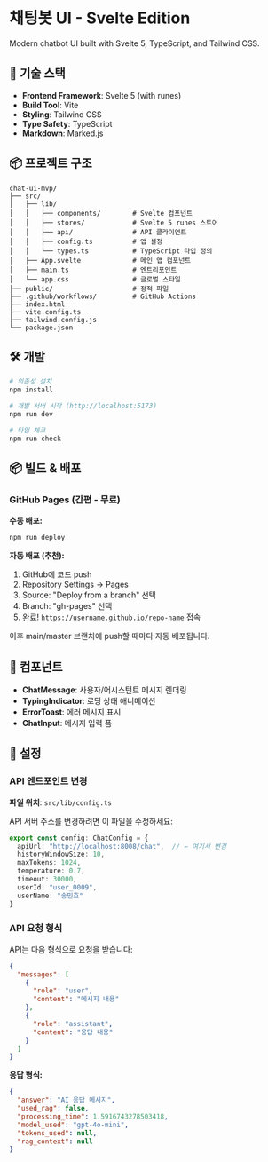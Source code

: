 # 채팅봇 UI - Svelte Edition

Modern chatbot UI built with Svelte 5, TypeScript, and Tailwind CSS.

## 🚀 기술 스택

- **Frontend Framework**: Svelte 5 (with runes)
- **Build Tool**: Vite
- **Styling**: Tailwind CSS
- **Type Safety**: TypeScript
- **Markdown**: Marked.js

## 📦 프로젝트 구조

```
chat-ui-mvp/
├── src/
│   ├── lib/
│   │   ├── components/        # Svelte 컴포넌트
│   │   ├── stores/            # Svelte 5 runes 스토어
│   │   ├── api/               # API 클라이언트
│   │   ├── config.ts          # 앱 설정
│   │   └── types.ts           # TypeScript 타입 정의
│   ├── App.svelte             # 메인 앱 컴포넌트
│   ├── main.ts                # 엔트리포인트
│   └── app.css                # 글로벌 스타일
├── public/                    # 정적 파일
├── .github/workflows/         # GitHub Actions
├── index.html
├── vite.config.ts
├── tailwind.config.js
└── package.json
```

## 🛠️ 개발

```bash
# 의존성 설치
npm install

# 개발 서버 시작 (http://localhost:5173)
npm run dev

# 타입 체크
npm run check
```

## 📦 빌드 & 배포

### GitHub Pages (간편 - 무료)

**수동 배포:**
```bash
npm run deploy
```

**자동 배포 (추천):**

1. GitHub에 코드 push
2. Repository Settings → Pages
3. Source: "Deploy from a branch" 선택
4. Branch: "gh-pages" 선택
5. 완료! `https://username.github.io/repo-name` 접속

이후 main/master 브랜치에 push할 때마다 자동 배포됩니다.

## 🎨 컴포넌트

- **ChatMessage**: 사용자/어시스턴트 메시지 렌더링
- **TypingIndicator**: 로딩 상태 애니메이션
- **ErrorToast**: 에러 메시지 표시
- **ChatInput**: 메시지 입력 폼

## 🔧 설정

### API 엔드포인트 변경

**파일 위치**: `src/lib/config.ts`

API 서버 주소를 변경하려면 이 파일을 수정하세요:

```typescript
export const config: ChatConfig = {
  apiUrl: "http://localhost:8008/chat",  // ← 여기서 변경
  historyWindowSize: 10,
  maxTokens: 1024,
  temperature: 0.7,
  timeout: 30000,
  userId: "user_0009",
  userName: "송민호"
}
```

### API 요청 형식

API는 다음 형식으로 요청을 받습니다:

```json
{
  "messages": [
    {
      "role": "user",
      "content": "메시지 내용"
    },
    {
      "role": "assistant",
      "content": "응답 내용"
    }
  ]
}
```

**응답 형식:**
```json
{
  "answer": "AI 응답 메시지",
  "used_rag": false,
  "processing_time": 1.5916743278503418,
  "model_used": "gpt-4o-mini",
  "tokens_used": null,
  "rag_context": null
}
```

